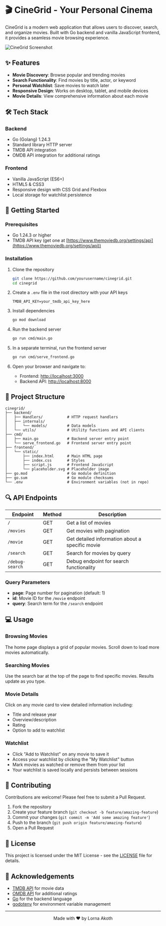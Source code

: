 # 🎬 CineGrid - Your Personal Cinema

CineGrid is a modern web application that allows users to discover, search, and organize movies. Built with Go backend and vanilla JavaScript frontend, it provides a seamless movie browsing experience.

![CineGrid Screenshot](screenshot.png)

## ✨ Features

- **Movie Discovery**: Browse popular and trending movies
- **Search Functionality**: Find movies by title, actor, or keyword
- **Personal Watchlist**: Save movies to watch later
- **Responsive Design**: Works on desktop, tablet, and mobile devices
- **Movie Details**: View comprehensive information about each movie

## 🛠️ Tech Stack

### Backend
- Go (Golang) 1.24.3
- Standard library HTTP server
- TMDB API integration
- OMDB API integration for additional ratings

### Frontend
- Vanilla JavaScript (ES6+)
- HTML5 & CSS3
- Responsive design with CSS Grid and Flexbox
- Local storage for watchlist persistence

## 🚀 Getting Started

### Prerequisites
- Go 1.24.3 or higher
- TMDB API key (get one at [https://www.themoviedb.org/settings/api](https://www.themoviedb.org/settings/api))

### Installation

1. Clone the repository
   ```bash
   git clone https://github.com/yourusername/cinegrid.git
   cd cinegrid
   ```

2. Create a `.env` file in the root directory with your API keys
   ```
   TMDB_API_KEY=your_tmdb_api_key_here
   ```

3. Install dependencies
   ```bash
   go mod download
   ```

4. Run the backend server
   ```bash
   go run cmd/main.go
   ```

5. In a separate terminal, run the frontend server
   ```bash
   go run cmd/serve_frontend.go
   ```

6. Open your browser and navigate to:
   - Frontend: [http://localhost:3000](http://localhost:3000)
   - Backend API: [http://localhost:8000](http://localhost:8000)

## 📁 Project Structure

```
cinegrid/
├── backend/
│   ├── Handlers/           # HTTP request handlers
│   ├── internals/
│   │   └── models/         # Data models
│   └── utils/              # Utility functions and API clients
├── cmd/
│   ├── main.go             # Backend server entry point
│   └── serve_frontend.go   # Frontend server entry point
├── frontend/
│   └── static/
│       ├── index.html      # Main HTML page
│       ├── index.css       # Styles
│       ├── script.js       # Frontend JavaScript
│       └── placeholder.svg # Placeholder image
├── go.mod                  # Go module definition
├── go.sum                  # Go module checksums
└── .env                    # Environment variables (not in repo)
```

## 🔍 API Endpoints

| Endpoint | Method | Description |
|----------|--------|-------------|
| `/` | GET | Get a list of movies |
| `/movies` | GET | Get movies with pagination |
| `/movie` | GET | Get detailed information about a specific movie |
| `/search` | GET | Search for movies by query |
| `/debug-search` | GET | Debug endpoint for search functionality |

### Query Parameters

- **page**: Page number for pagination (default: 1)
- **id**: Movie ID for the `/movie` endpoint
- **query**: Search term for the `/search` endpoint

## 💻 Usage

### Browsing Movies
The home page displays a grid of popular movies. Scroll down to load more movies automatically.

### Searching Movies
Use the search bar at the top of the page to find specific movies. Results update as you type.

### Movie Details
Click on any movie card to view detailed information including:
- Title and release year
- Overview/description
- Rating
- Option to add to watchlist

### Watchlist
- Click "Add to Watchlist" on any movie to save it
- Access your watchlist by clicking the "My Watchlist" button
- Mark movies as watched or remove them from your list
- Your watchlist is saved locally and persists between sessions

## 🤝 Contributing

Contributions are welcome! Please feel free to submit a Pull Request.

1. Fork the repository
2. Create your feature branch (`git checkout -b feature/amazing-feature`)
3. Commit your changes (`git commit -m 'Add some amazing feature'`)
4. Push to the branch (`git push origin feature/amazing-feature`)
5. Open a Pull Request

## 📄 License

This project is licensed under the MIT License - see the [LICENSE](LICENSE) file for details.

## 🙏 Acknowledgements

- [TMDB API](https://developers.themoviedb.org/3) for movie data
- [OMDB API](https://www.omdbapi.com/) for additional ratings
- [Go](https://golang.org/) for the backend language
- [godotenv](https://github.com/joho/godotenv) for environment variable management

---

<div align="center">
  <p>Made with ❤️ by Lorna Akoth</p>
</div>
